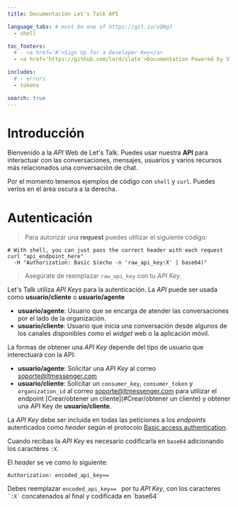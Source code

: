 ```yaml
---
title: Documentación Let's Talk API

language_tabs: # must be one of https://git.io/vQNgJ
  - shell

toc_footers:
  # - <a href='#'>Sign Up for a Developer Key</a>
  - <a href='https://github.com/lord/slate'>Documentation Powered by Slate</a>

includes:
  # - errors
  - tokens

search: true
---
```


# Introducción

Bienvenido a la *API* Web de Let's Talk. Puedes usar nuestra **API** para interactuar con las conversaciones, mensajes, usuarios y varios recursos más relacionados una conversación de chat.

Por el momento tenemos ejemplos de código con `shell` y `curl`. Puedes verlos en el área oscura a la derecha.

# Autenticación

> Para autorizar una **request** puedes utilizar el siguiente código:


```shell
# With shell, you can just pass the correct header with each request
curl "api_endpoint_here"
  -H "Authorization: Basic $(echo -n 'raw_api_key:X' | base64)"
```

> Asegúrate de reemplazar `raw_api_key` con tu *API Key*.

Let's Talk utiliza *API Keys* para la autenticación. La *API* puede ser usada como  **usuario/cliente** o  **usuario/agente**

- **usuario/agente**: Usuario que se encarga de atender las conversaciones por el lado de la organización.
- **usuario/cliente**: Usuario que inicia una conversación desde algunos de los canales disponibles como el *widget* web o la aplicación móvil.

La formas de obtener una *API Key* depende del tipo de usuario que interectuará con la API:

- **usuario/agente**: Solicitar una *API Key* al correo [soporte@ltmessenger.com](mailto:soporte@ltmessenger.com)
- **usuario/cliente**: Solicitar un `consumer_key`, `consumer_token` y `organization_id` al correo [soporte@ltmessenger.com](mailto:soporte@ltmessenger.com) para utilizar el endpoint [Crear/obtener un cliente](#Crear/obtener un cliente) y obtener una API Key de **usuario/cliente**.

La *API Key* debe ser incluida en todas las peticiones a los *endpoints* autenticados como *header* según el protocolo [Basic access authentication](https://en.wikipedia.org/wiki/Basic_access_authentication).

Cuando recibas la *API Key* es necesario codificarla en `base64` adicionando los caractéres `:X`.

El *header* se ve como lo siguiente:

`Authorization: encoded_api_key== `

<aside class="notice">
Debes reemplazar <code>encoded_api_key== </code> por tu <i>API Key</i>, con los caracteres <code>`:X`</code> concatenados al final y codificada en `base64`
</aside>

<!-- # Kittens

## Get All Kittens

```ruby
require 'kittn'

api = Kittn::APIClient.authorize!('meowmeowmeow')
api.kittens.get
```

```python
import kittn

api = kittn.authorize('meowmeowmeow')
api.kittens.get()
```

```shell
curl "http://example.com/api/kittens"
  -H "Authorization: meowmeowmeow"
```

```javascript
const kittn = require('kittn');

let api = kittn.authorize('meowmeowmeow');
let kittens = api.kittens.get();
```

> The above command returns JSON structured like this:

```json
[
  {
    "id": 1,
    "name": "Fluffums",
    "breed": "calico",
    "fluffiness": 6,
    "cuteness": 7
  },
  {
    "id": 2,
    "name": "Max",
    "breed": "unknown",
    "fluffiness": 5,
    "cuteness": 10
  }
]
```

This endpoint retrieves all kittens.

### HTTP Request

`GET http://example.com/api/kittens`

### Query Parameters

Parameter | Default | Description
--------- | ------- | -----------
include_cats | false | If set to true, the result will also include cats.
available | true | If set to false, the result will include kittens that have already been adopted.

<aside class="success">
Remember — a happy kitten is an authenticated kitten!
</aside>

## Get a Specific Kitten

```

```shell
curl "http://example.com/api/kittens/2"
  -H "Authorization: meowmeowmeow"
```


> The above command returns JSON structured like this:

```json
{
  "id": 2,
  "name": "Max",
  "breed": "unknown",
  "fluffiness": 5,
  "cuteness": 10
}
```

This endpoint retrieves a specific kitten.

<aside class="warning">Inside HTML code blocks like this one, you can't use Markdown, so use <code>&lt;code&gt;</code> blocks to denote code.</aside>

### HTTP Request

`GET http://example.com/kittens/<ID>`

### URL Parameters

Parameter | Description
--------- | -----------
ID | The ID of the kitten to retrieve

## Delete a Specific Kitten


```shell
curl "http://example.com/api/kittens/2"
  -X DELETE
  -H "Authorization: meowmeowmeow"
```

> The above command returns JSON structured like this:

```json
{
  "id": 2,
  "deleted" : ":("
}
```

This endpoint deletes a specific kitten.

### HTTP Request

`DELETE http://example.com/kittens/<ID>`

### URL Parameters

Parameter | Description
--------- | -----------
ID | The ID of the kitten to delete -->


